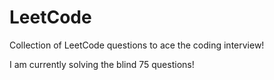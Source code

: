 # LeetCode
Collection of LeetCode questions to ace the coding interview!

I am currently solving the blind 75 questions!

